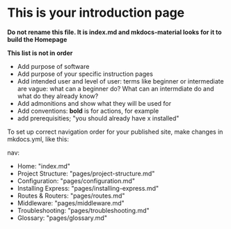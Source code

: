 # This is your introduction page

**Do not rename this file. It is index.md and mkdocs-material looks for it to build the Homepage**

**This list is not in order**

- Add purpose of software
- Add purpose of your specific instruction pages
- Add intended user and level of user: terms like beginner or intermediate are vague: what can a beginner do? What can an intermdiate do and what do they already know?
- Add admonitions and show what they will be used for
- Add conventions: **bold** is for actions, for example
- add prerequisities; "you should already have x installed"

To set up correct navigation order for your published site, make changes in mkdocs.yml, like this: 

nav:
  - Home: "index.md"
  - Project Structure: "pages/project-structure.md"
  - Configuration: "pages/configuration.md"
  - Installing Express: "pages/installing-express.md"
  - Routes & Routers: "pages/routes.md"
  - Middleware: "pages/middleware.md"
  - Troubleshooting: "pages/troubleshooting.md"
  - Glossary: "pages/glossary.md"

